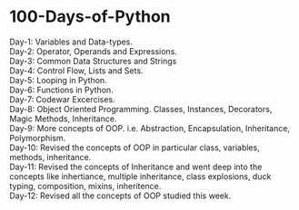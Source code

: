 # 100-Days-of-Python
Day-1: Variables and Data-types. <br />
Day-2: Operator, Operands and Expressions. <br />
Day-3: Common Data Structures and Strings <br />
Day-4: Control Flow, Lists and Sets. <br />
Day-5: Looping in Python. <br />
Day-6: Functions in Python. <br />
Day-7: Codewar Excercises. <br />
Day-8: Object Oriented Programming. Classes, Instances, Decorators, Magic Methods, Inheritance. <br/>
Day-9: More concepts of OOP. i.e. Abstraction, Encapsulation, Inheritance, Polymorphism. <br />
Day-10: Revised the concepts of OOP in particular class, variables, methods, inheritance. <br />
Day-11: Revised the concepts of Inheritance and went deep into the concepts like inhertiance, multiple inheritance, class explosions, duck typing, composition, mixins, inheritence. <br />
Day-12: Revised all the concepts of OOP studied this week.
